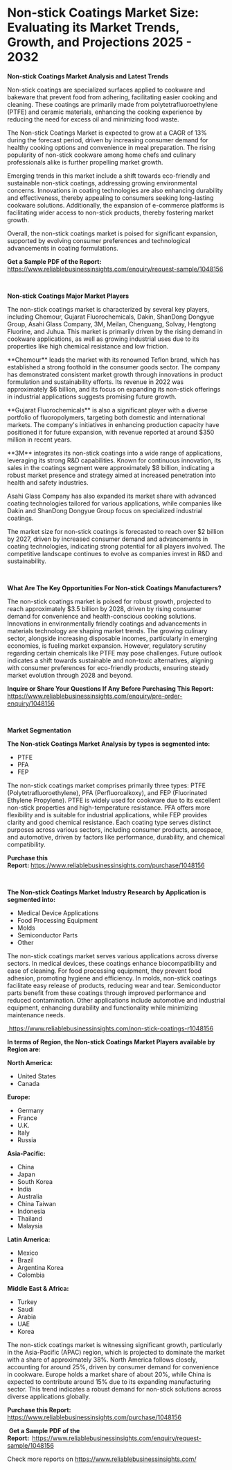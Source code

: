 <p><h1>Non-stick Coatings Market Size: Evaluating its Market Trends, Growth, and Projections 2025 - 2032</h1></p><p><strong>Non-stick Coatings Market Analysis and Latest Trends</strong></p>
<p><p>Non-stick coatings are specialized surfaces applied to cookware and bakeware that prevent food from adhering, facilitating easier cooking and cleaning. These coatings are primarily made from polytetrafluoroethylene (PTFE) and ceramic materials, enhancing the cooking experience by reducing the need for excess oil and minimizing food waste.</p><p>The Non-stick Coatings Market is expected to grow at a CAGR of 13% during the forecast period, driven by increasing consumer demand for healthy cooking options and convenience in meal preparation. The rising popularity of non-stick cookware among home chefs and culinary professionals alike is further propelling market growth. </p><p>Emerging trends in this market include a shift towards eco-friendly and sustainable non-stick coatings, addressing growing environmental concerns. Innovations in coating technologies are also enhancing durability and effectiveness, thereby appealing to consumers seeking long-lasting cookware solutions. Additionally, the expansion of e-commerce platforms is facilitating wider access to non-stick products, thereby fostering market growth. </p><p>Overall, the non-stick coatings market is poised for significant expansion, supported by evolving consumer preferences and technological advancements in coating formulations.</p></p>
<p><strong>Get a Sample PDF of the Report:&nbsp;</strong> <a href="https://www.reliablebusinessinsights.com/enquiry/request-sample/1048156?utm_campaign=2735&utm_medium=2&utm_source=Github&utm_content=ia&utm_term=27032025&utm_id=non-stick-coatings">https://www.reliablebusinessinsights.com/enquiry/request-sample/1048156</a></p>
<p>&nbsp;</p>
<p><strong>Non-stick Coatings Major Market Players</strong></p>
<p><p>The non-stick coatings market is characterized by several key players, including Chemour, Gujarat Fluorochemicals, Dakin, ShanDong Dongyue Group, Asahi Glass Company, 3M, Meilan, Chenguang, Solvay, Hengtong Fluorine, and Juhua. This market is primarily driven by the rising demand in cookware applications, as well as growing industrial uses due to its properties like high chemical resistance and low friction.</p><p>**Chemour** leads the market with its renowned Teflon brand, which has established a strong foothold in the consumer goods sector. The company has demonstrated consistent market growth through innovations in product formulation and sustainability efforts. Its revenue in 2022 was approximately $6 billion, and its focus on expanding its non-stick offerings in industrial applications suggests promising future growth.</p><p>**Gujarat Fluorochemicals** is also a significant player with a diverse portfolio of fluoropolymers, targeting both domestic and international markets. The company's initiatives in enhancing production capacity have positioned it for future expansion, with revenue reported at around $350 million in recent years.</p><p>**3M** integrates its non-stick coatings into a wide range of applications, leveraging its strong R&D capabilities. Known for continuous innovation, its sales in the coatings segment were approximately $8 billion, indicating a robust market presence and strategy aimed at increased penetration into health and safety industries.</p><p>Asahi Glass Company has also expanded its market share with advanced coating technologies tailored for various applications, while companies like Dakin and ShanDong Dongyue Group focus on specialized industrial coatings.</p><p>The market size for non-stick coatings is forecasted to reach over $2 billion by 2027, driven by increased consumer demand and advancements in coating technologies, indicating strong potential for all players involved. The competitive landscape continues to evolve as companies invest in R&D and sustainability.</p></p>
<p>&nbsp;</p>
<p><strong>What Are The Key Opportunities For Non-stick Coatings Manufacturers?</strong></p>
<p><p>The non-stick coatings market is poised for robust growth, projected to reach approximately $3.5 billion by 2028, driven by rising consumer demand for convenience and health-conscious cooking solutions. Innovations in environmentally friendly coatings and advancements in materials technology are shaping market trends. The growing culinary sector, alongside increasing disposable incomes, particularly in emerging economies, is fueling market expansion. However, regulatory scrutiny regarding certain chemicals like PTFE may pose challenges. Future outlook indicates a shift towards sustainable and non-toxic alternatives, aligning with consumer preferences for eco-friendly products, ensuring steady market evolution through 2028 and beyond.</p></p>
<p><strong>Inquire or Share Your Questions If Any Before Purchasing This Report:</strong> <a href="https://www.reliablebusinessinsights.com/enquiry/pre-order-enquiry/1048156?utm_campaign=2735&utm_medium=2&utm_source=Github&utm_content=ia&utm_term=27032025&utm_id=non-stick-coatings">https://www.reliablebusinessinsights.com/enquiry/pre-order-enquiry/1048156</a></p>
<p>&nbsp;</p>
<p><strong>Market Segmentation</strong></p>
<p><strong>The Non-stick Coatings Market Analysis by types is segmented into:</strong></p>
<p><ul><li>PTFE</li><li>PFA</li><li>FEP</li></ul></p>
<p><p>The non-stick coatings market comprises primarily three types: PTFE (Polytetrafluoroethylene), PFA (Perfluoroalkoxy), and FEP (Fluorinated Ethylene Propylene). PTFE is widely used for cookware due to its excellent non-stick properties and high-temperature resistance. PFA offers more flexibility and is suitable for industrial applications, while FEP provides clarity and good chemical resistance. Each coating type serves distinct purposes across various sectors, including consumer products, aerospace, and automotive, driven by factors like performance, durability, and chemical compatibility.</p></p>
<p><strong>Purchase this Report:&nbsp;</strong><a href="https://www.reliablebusinessinsights.com/purchase/1048156?utm_campaign=2735&utm_medium=2&utm_source=Github&utm_content=ia&utm_term=27032025&utm_id=non-stick-coatings">https://www.reliablebusinessinsights.com/purchase/1048156</a></p>
<p>&nbsp;</p>
<p><strong>The Non-stick Coatings Market Industry Research by Application is segmented into:</strong></p>
<p><ul><li>Medical Device Applications</li><li>Food Processing Equipment</li><li>Molds</li><li>Semiconductor Parts</li><li>Other</li></ul></p>
<p><p>The non-stick coatings market serves various applications across diverse sectors. In medical devices, these coatings enhance biocompatibility and ease of cleaning. For food processing equipment, they prevent food adhesion, promoting hygiene and efficiency. In molds, non-stick coatings facilitate easy release of products, reducing wear and tear. Semiconductor parts benefit from these coatings through improved performance and reduced contamination. Other applications include automotive and industrial equipment, enhancing durability and functionality while minimizing maintenance needs.</p></p>
<p><a href="https://www.reliablebusinessinsights.com/non-stick-coatings-r1048156?utm_campaign=2735&utm_medium=2&utm_source=Github&utm_content=ia&utm_term=27032025&utm_id=non-stick-coatings">&nbsp;https://www.reliablebusinessinsights.com/non-stick-coatings-r1048156</a></p>
<p><strong>In terms of Region, the Non-stick Coatings Market Players available by Region are:</strong></p>
<p>
    <p> <strong> North America: </strong>
        <ul>
            <li>United States</li>
            <li>Canada</li>
        </ul>
        </p> 
    <p> <strong> Europe: </strong>
        <ul>
            <li>Germany</li>
            <li>France</li>
            <li>U.K.</li>
            <li>Italy</li>
            <li>Russia</li>
        </ul>
        </p> 
    <p> <strong> Asia-Pacific: </strong>
        <ul>
            <li>China</li>
            <li>Japan</li>
            <li>South Korea</li>
            <li>India</li>
            <li>Australia</li>
            <li>China Taiwan</li>
            <li>Indonesia</li>
            <li>Thailand</li>
            <li>Malaysia</li>
        </ul>
        </p> 
    <p> <strong> Latin America: </strong>
        <ul>
            <li>Mexico</li>
            <li>Brazil</li>
            <li>Argentina Korea</li>
            <li>Colombia</li>
        </ul>
        </p> 
    <p> <strong> Middle East & Africa: </strong>
        <ul>
            <li>Turkey</li>
            <li>Saudi</li>
            <li>Arabia</li>
            <li>UAE</li>
            <li>Korea</li>
        </ul>
    </p>
    </p>
<p><p>The non-stick coatings market is witnessing significant growth, particularly in the Asia-Pacific (APAC) region, which is projected to dominate the market with a share of approximately 38%. North America follows closely, accounting for around 25%, driven by consumer demand for convenience in cookware. Europe holds a market share of about 20%, while China is expected to contribute around 15% due to its expanding manufacturing sector. This trend indicates a robust demand for non-stick solutions across diverse applications globally.</p></p>
<p><strong>Purchase this Report: </strong><a href="https://www.reliablebusinessinsights.com/purchase/1048156?utm_campaign=2735&utm_medium=2&utm_source=Github&utm_content=ia&utm_term=27032025&utm_id=non-stick-coatings">https://www.reliablebusinessinsights.com/purchase/1048156</a></p>
<p>&nbsp;<strong>Get a Sample PDF of the Report:&nbsp;&nbsp;</strong><a href="https://www.reliablebusinessinsights.com/enquiry/request-sample/1048156?utm_campaign=2735&utm_medium=2&utm_source=Github&utm_content=ia&utm_term=27032025&utm_id=non-stick-coatings">https://www.reliablebusinessinsights.com/enquiry/request-sample/1048156</a></p>
<p><strong></strong></p>
<p>Check more reports on <a href="https://www.reliablebusinessinsights.com/?utm_campaign=2735&utm_medium=2&utm_source=Github&utm_content=ia&utm_term=27032025&utm_id=non-stick-coatings">https://www.reliablebusinessinsights.com/</a></p>